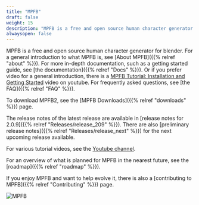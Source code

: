 ```yaml
---
title: "MPFB"
draft: false
weight: 15
description: "MPFB is a free and open source human character generator for blender."
alwaysopen: false
---
```


MPFB is a free and open source human character generator for blender. For a general introduction
to what MPFB is, see [About MPFB]({{% relref "about" %}}). For more in-depth documentation, such
as a getting started guide, see [the documentation]({{% relref "Docs" %}}). 
Or if you prefer video for a general introduction, there is a 
[MPFB Tutorial: Installation and Getting Started](https://www.youtube.com/watch?v=FNeiLDH_lnw) video on youtube. 
For frequently asked questions, see [the FAQ]({{% relref "FAQ" %}}). 

To download MPFB2, see the [MPFB Downloads]({{% relref "downloads" %}}) page.

The release notes of the latest release are available in [release notes for 2.0.9]({{% relref "Releases/release_209" %}}). 
There are also [preliminary release notes]({{% relref "Releases/release_next" %}}) for the next upcoming release available.

For various tutorial videos, see the [Youtube channel](https://www.youtube.com/@MakeHumanCommunity).

For an overview of what is planned for MPFB in the nearest future, see the [roadmap]({{% relref "roadmap" %}}).

If you enjoy MPFB and want to help evolve it, there is also a [contributing to MPFB]({{% relref "Contributing" %}}) page.

![MPFB](mpfb/main_mpfb_view.png)
